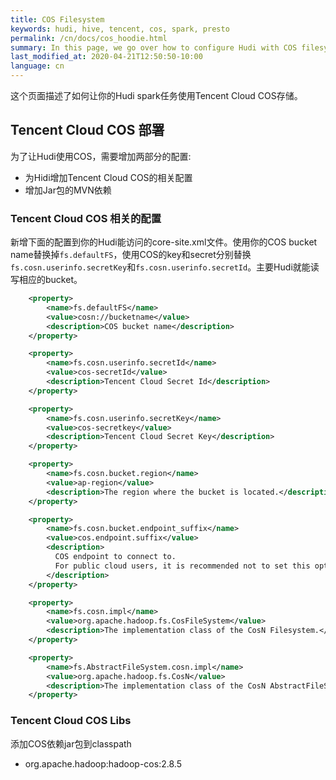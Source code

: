 ```yaml
---
title: COS Filesystem
keywords: hudi, hive, tencent, cos, spark, presto
permalink: /cn/docs/cos_hoodie.html
summary: In this page, we go over how to configure Hudi with COS filesystem.
last_modified_at: 2020-04-21T12:50:50-10:00
language: cn
---
```

这个页面描述了如何让你的Hudi spark任务使用Tencent Cloud COS存储。

## Tencent Cloud COS 部署

为了让Hudi使用COS，需要增加两部分的配置:

- 为Hidi增加Tencent Cloud COS的相关配置
- 增加Jar包的MVN依赖

### Tencent Cloud COS 相关的配置

新增下面的配置到你的Hudi能访问的core-site.xml文件。使用你的COS bucket name替换掉`fs.defaultFS`，使用COS的key和secret分别替换`fs.cosn.userinfo.secretKey`和`fs.cosn.userinfo.secretId`。主要Hudi就能读写相应的bucket。


```xml
    <property>
        <name>fs.defaultFS</name>
        <value>cosn://bucketname</value>
        <description>COS bucket name</description>
    </property>

    <property>
        <name>fs.cosn.userinfo.secretId</name>
        <value>cos-secretId</value>
        <description>Tencent Cloud Secret Id</description>
    </property>

    <property>
        <name>fs.cosn.userinfo.secretKey</name>
        <value>cos-secretkey</value>
        <description>Tencent Cloud Secret Key</description>
    </property>

    <property>
        <name>fs.cosn.bucket.region</name>
        <value>ap-region</value>
        <description>The region where the bucket is located.</description>
    </property>

    <property>
        <name>fs.cosn.bucket.endpoint_suffix</name>
        <value>cos.endpoint.suffix</value>
        <description>
          COS endpoint to connect to.
          For public cloud users, it is recommended not to set this option, and only the correct area field is required.
        </description>
    </property>

    <property>
        <name>fs.cosn.impl</name>
        <value>org.apache.hadoop.fs.CosFileSystem</value>
        <description>The implementation class of the CosN Filesystem.</description>
    </property>

    <property>
        <name>fs.AbstractFileSystem.cosn.impl</name>
        <value>org.apache.hadoop.fs.CosN</value>
        <description>The implementation class of the CosN AbstractFileSystem.</description>
    </property>

```

### Tencent Cloud COS Libs
添加COS依赖jar包到classpath

- org.apache.hadoop:hadoop-cos:2.8.5
